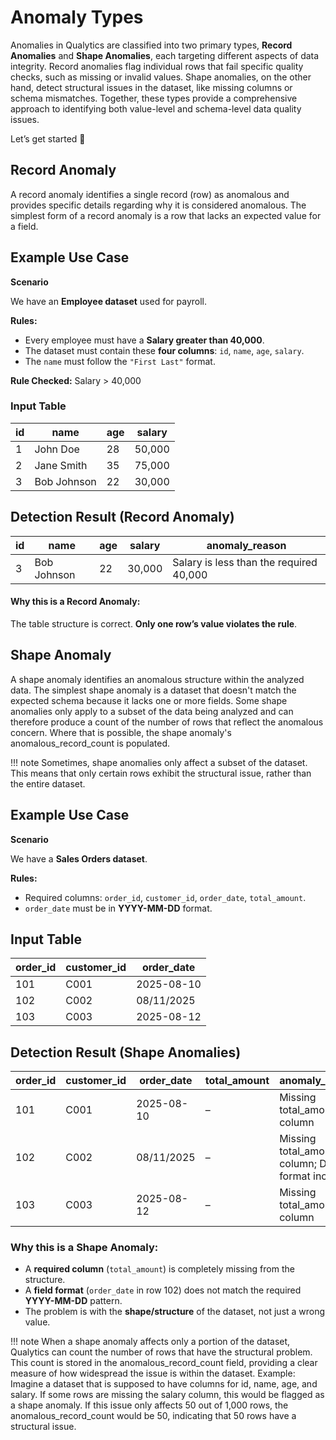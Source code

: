# Anomaly Types

Anomalies in Qualytics are classified into two primary types, **Record Anomalies** and **Shape Anomalies**, each targeting different aspects of data integrity. Record anomalies flag individual rows that fail specific quality checks, such as missing or invalid values. Shape anomalies, on the other hand, detect structural issues in the dataset, like missing columns or schema mismatches. Together, these types provide a comprehensive approach to identifying both value-level and schema-level data quality issues.

Let’s get started 🚀

## Record Anomaly

A record anomaly identifies a single record (row) as anomalous and provides specific details regarding why it is considered anomalous. The simplest form of a record anomaly is a row that lacks an expected value for a field.

## Example Use Case

**Scenario**

We have an **Employee dataset** used for payroll.

**Rules:**

- Every employee must have a **Salary greater than 40,000**.  
- The dataset must contain these **four columns**: `id`, `name`, `age`, `salary`.  
- The `name` must follow the `"First Last"` format.

**Rule Checked:** Salary > 40,000

### Input Table

| id | name        | age | salary  |
|----|------------|-----|---------|
| 1  | John Doe    | 28  | 50,000 |
| 2  | Jane Smith  | 35  | 75,000 |
| 3  | Bob Johnson | 22  | 30,000 |

## Detection Result (Record Anomaly)

| id | name        | age | salary  | anomaly_reason                              |
|----|------------|-----|---------|--------------------------------------------|
| 3  | Bob Johnson | 22  | 30,000 | Salary is less than the required 40,000    |

#### Why this is a Record Anomaly:

The table structure is correct. **Only one row’s value violates the rule**.

## Shape Anomaly

A shape anomaly identifies an anomalous structure within the analyzed data. The simplest shape anomaly is a dataset that doesn't match the expected schema because it lacks one or more fields. Some shape anomalies only apply to a subset of the data being analyzed and can therefore produce a count of the number of rows that reflect the anomalous concern. Where that is possible, the shape anomaly's anomalous_record_count is populated.

!!! note
    Sometimes, shape anomalies only affect a subset of the dataset. This means that only certain rows exhibit the structural issue, rather than the entire dataset.

## Example Use Case

**Scenario**

We have a **Sales Orders dataset**.

**Rules:**

- Required columns: `order_id`, `customer_id`, `order_date`, `total_amount`.  
- `order_date` must be in **YYYY-MM-DD** format.

## Input Table

| order_id | customer_id | order_date  |
|----------|-------------|------------|
| 101      | C001        | 2025-08-10 |
| 102      | C002        | 08/11/2025 |
| 103      | C003        | 2025-08-12 |

## Detection Result (Shape Anomalies)

| order_id | customer_id | order_date  | total_amount | anomaly_reason                                    |
|----------|-------------|------------|-------------|--------------------------------------------------|
| 101      | C001        | 2025-08-10 | –           | Missing total_amount column                       |
| 102      | C002        | 08/11/2025 | –           | Missing total_amount column; Date format incorrect |
| 103      | C003        | 2025-08-12 | –           | Missing total_amount column                       |

### Why this is a Shape Anomaly:

- A **required column** (`total_amount`) is completely missing from the structure.  
- A **field format** (`order_date` in row 102) does not match the required **YYYY-MM-DD** pattern.  
- The problem is with the **shape/structure** of the dataset, not just a wrong value.

!!! note
    When a shape anomaly affects only a portion of the dataset, Qualytics can count the number of rows that have the structural problem. This count is stored in the anomalous_record_count field, providing a clear measure of how widespread the issue is within the dataset. Example: Imagine a dataset that is supposed to have columns for id, name, age, and salary. If some rows are missing the salary column, this would be flagged as a shape anomaly. If this issue only affects 50 out of 1,000 rows, the anomalous_record_count would be 50, indicating that 50 rows have a structural issue. 